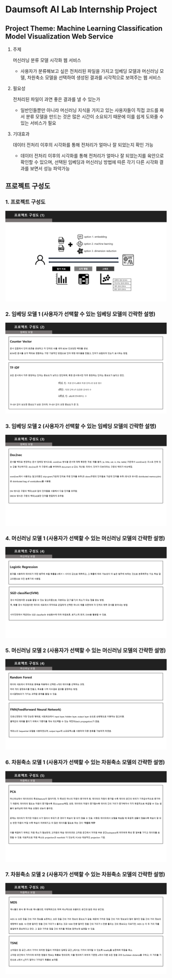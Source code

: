 Daumsoft AI Lab Internship Project
====
  
## Project Theme: Machine Learning Classification Model Visualization Web Service
1. 주제

    머신러닝 분류 모델 시각화 웹 서비스
    + 사용자가 분류해보고 싶은 전처리된 파일을 가지고 임베딩 모델과 머신러닝 모델, 차원축소 모델을 선택하여 생성된 결과를 시각적으로 보여주는 웹 서비스


2. 필요성

    전처리된 파일이 과연 좋은 결과를 낼 수 있는가
    
    + 일반인들뿐만 아니라 머신러닝 지식을 가지고 있는 사용자들이 직접 코드를 짜서 분류 모델을 만드는 것은 많은 시간이 소요되기 때문에 이를 쉽게 도와줄 수 있는 서비스가 필요


3. 기대효과

    데이터 전처리 이후의 시각화를 통해 전처리가 얼마나 잘 되었는지 확인 가능

    + 데이터 전처리 이후의 시각화를 통해 전처리가 얼마나 잘 되었는지를 육안으로 확인할 수 있으며, 선택된 임베딩과 머신러닝 방법에 따른 각기 다른 시각화 결과를 보면서 성능 파악가능

프로젝트 구성도
------

### 1. 프로젝트 구성도
![img1](./static/img/ppt/2.png)

### 2. 임베딩 모델 1 (사용자가 선택할 수 있는 임베딩 모델의 간략한 설명)
![img2](./static/img/ppt/3.png)

### 3. 임베딩 모델 2 (사용자가 선택할 수 있는 임베딩 모델의 간략한 설명)
![img3](./static/img/ppt/4.png)

### 4. 머신러닝 모델 1 (사용자가 선택할 수 있는 머신러닝 모델의 간략한 설명)
![img4](./static/img/ppt/5.png)

### 5. 머신러닝 모델 2 (사용자가 선택할 수 있는 머신러닝 모델의 간략한 설명)
![img5](./static/img/ppt/6.png)

### 6. 차원축소 모델 1 (사용자가 선택할 수 있는 차원축소 모델의 간략한 설명)
![img6](./static/img/ppt/7.png)

### 7. 차원축소 모델 2 (사용자가 선택할 수 있는 차원축소 모델의 간략한 설명)
![img7](./static/img/ppt/8.png)